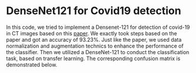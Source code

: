 # DenseNet121 for Covid19 detection
In this code, we tried to implement a Densenet-121 for detection of covid-19 in CT images based on this [paper](https://pubmed.ncbi.nlm.nih.gov/34337432/). We exactly took steps based on the paper and got an accuracy of 93.23%. Just like the paper, we used data normalization and augmentation technics to enhance the performance of the classifier. Then we utilized a DenseNet-121 to conduct the classification task, based on transfer learning. The corresponding confusion matrix is demonstrated below. 
